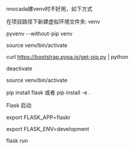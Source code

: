 nnocada建venv时不好用，如下方式

在项目路径下新建虚拟环境文件夹: venv

pyvenv --without-pip venv

source venv/bin/activate

curl https://bootstrap.pypa.io/get-pip.py | python

deactivate

source venv/bin/activate

pip install flask
或者 pip install -e .

Flask 启动

export FLASK_APP=flaskr

export FLASK_ENV=development

flask run
